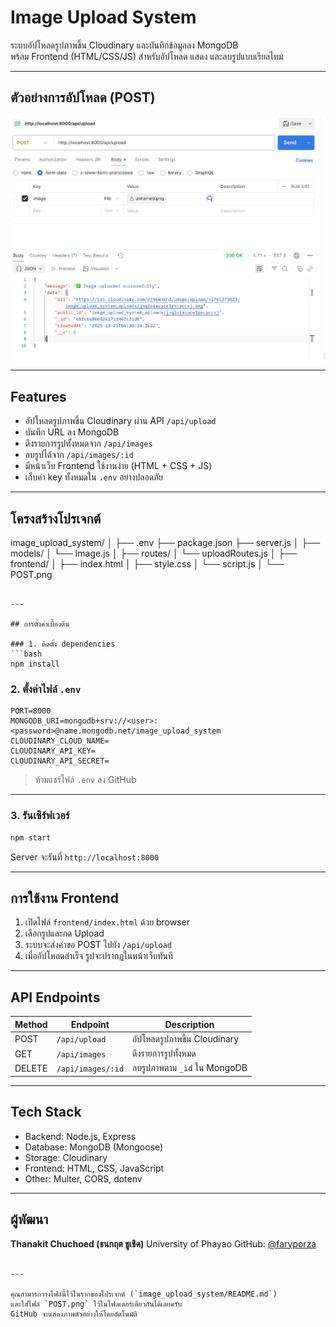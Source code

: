 
# Image Upload System

ระบบอัปโหลดรูปภาพขึ้น Cloudinary และบันทึกข้อมูลลง MongoDB  
พร้อม Frontend (HTML/CSS/JS) สำหรับอัปโหลด แสดง และลบรูปแบบเรียลไทม์

---

## ตัวอย่างการอัปโหลด (POST)
![POST example](./POST.png)

---

## Features
- อัปโหลดรูปภาพขึ้น Cloudinary ผ่าน API `/api/upload`
- บันทึก URL ลง MongoDB
- ดึงรายการรูปทั้งหมดจาก `/api/images`
- ลบรูปได้จาก `/api/images/:id`
- มีหน้าเว็บ Frontend ใช้งานง่าย (HTML + CSS + JS)
- เก็บค่า key ทั้งหมดใน `.env` อย่างปลอดภัย

---

## โครงสร้างโปรเจกต์


image_upload_system/
│
├── .env
├── package.json
├── server.js
│
├── models/
│   └── Image.js
│
├── routes/
│   └── uploadRoutes.js
│
├── frontend/
│   ├── index.html
│   ├── style.css
│   └── script.js
│
└── POST.png

````

---

## การตั้งค่าเบื้องต้น

### 1. ติดตั้ง dependencies
```bash
npm install
````

### 2. ตั้งค่าไฟล์ `.env`

```env
PORT=8000
MONGODB_URI=mongodb+srv://<user>:<password>@name.mongodb.net/image_upload_system
CLOUDINARY_CLOUD_NAME=
CLOUDINARY_API_KEY=
CLOUDINARY_API_SECRET=
```

> ห้ามแชร์ไฟล์ `.env` ลง GitHub

---

### 3. รันเซิร์ฟเวอร์

```bash
npm start
```

Server จะรันที่
`http://localhost:8000`

---

## การใช้งาน Frontend

1. เปิดไฟล์ `frontend/index.html` ด้วย browser
2. เลือกรูปและกด Upload
3. ระบบจะส่งคำขอ POST ไปยัง `/api/upload`
4. เมื่ออัปโหลดสำเร็จ รูปจะปรากฏในหน้าเว็บทันที

---

## API Endpoints

| Method | Endpoint          | Description                  |
| ------ | ----------------- | ---------------------------- |
| POST   | `/api/upload`     | อัปโหลดรูปภาพขึ้น Cloudinary |
| GET    | `/api/images`     | ดึงรายการรูปทั้งหมด          |
| DELETE | `/api/images/:id` | ลบรูปภาพตาม `_id` ใน MongoDB |

---

## Tech Stack

* Backend: Node.js, Express
* Database: MongoDB (Mongoose)
* Storage: Cloudinary
* Frontend: HTML, CSS, JavaScript
* Other: Multer, CORS, dotenv

---

## ผู้พัฒนา

**Thanakit Chuchoed (ธนกฤต ชูเชิด)**
University of Phayao
GitHub: [@faryporza](https://github.com/faryporza)

```

---

คุณสามารถวางไฟล์นี้ไว้ในรากของโปรเจกต์ (`image_upload_system/README.md`)  
และใส่ไฟล์ `POST.png` ไว้ในโฟลเดอร์เดียวกันได้เลยครับ  
GitHub จะแสดงภาพตัวอย่างให้โดยอัตโนมัติ
```
